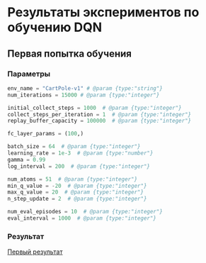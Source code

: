 # Результаты экспериментов по обучению DQN

## Первая попытка обучения

### Параметры
``` python
env_name = "CartPole-v1" # @param {type:"string"}
num_iterations = 15000 # @param {type:"integer"}

initial_collect_steps = 1000  # @param {type:"integer"}
collect_steps_per_iteration = 1  # @param {type:"integer"}
replay_buffer_capacity = 100000  # @param {type:"integer"}

fc_layer_params = (100,)

batch_size = 64  # @param {type:"integer"}
learning_rate = 1e-3  # @param {type:"number"}
gamma = 0.99
log_interval = 200  # @param {type:"integer"}

num_atoms = 51  # @param {type:"integer"}
min_q_value = -20  # @param {type:"integer"}
max_q_value = 20  # @param {type:"integer"}
n_step_update = 2  # @param {type:"integer"}

num_eval_episodes = 10  # @param {type:"integer"}
eval_interval = 1000  # @param {type:"integer"}
```

### Результат
[Первый результат](https://github.com/VolinNilov/university/blob/main/MoAIiMR/3_lab_work/results/dqn/dqn_1.gif)